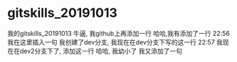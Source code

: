# gitskills_20191013
我的gitskills_20191013
牛逼, 我github上再添加一行
哈哈,我有添加了一行
22:56 我在这里插入一句 我创建了dev分支, 我现在在dev分支下写的这一行 22:57 我现在在dev2分支下了, 添加这一行 哈哈, 我幼小了 我又添加了一句
